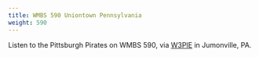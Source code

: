 ```yaml
---
title: WMBS 590 Uniontown Pennsylvania
weight: 590
---
```

Listen to the Pittsburgh Pirates on WMBS 590,
via [W3PIE](http://w3piesdr.ddns.net:8073/?f=590.00amz0)
in Jumonville, PA.
